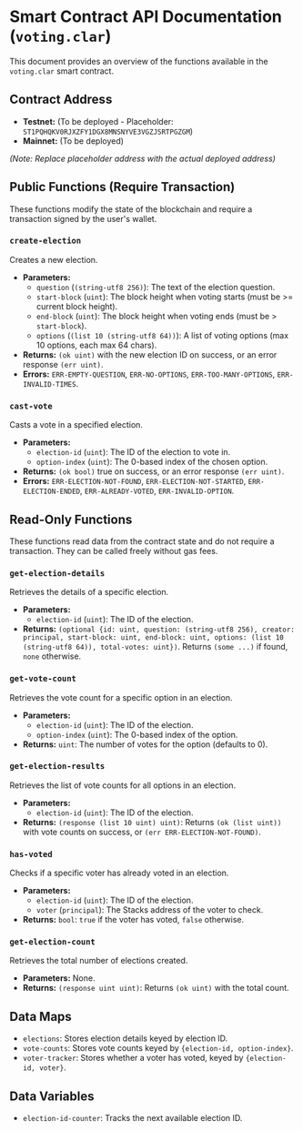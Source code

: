 # Smart Contract API Documentation (`voting.clar`)

This document provides an overview of the functions available in the `voting.clar` smart contract.

## Contract Address

*   **Testnet:** (To be deployed - Placeholder: `ST1PQHQKV0RJXZFY1DGX8MNSNYVE3VGZJSRTPGZGM`)
*   **Mainnet:** (To be deployed)

*(Note: Replace placeholder address with the actual deployed address)*

## Public Functions (Require Transaction)

These functions modify the state of the blockchain and require a transaction signed by the user's wallet.

### `create-election`

Creates a new election.

*   **Parameters:**
    *   `question` (`(string-utf8 256)`): The text of the election question.
    *   `start-block` (`uint`): The block height when voting starts (must be >= current block height).
    *   `end-block` (`uint`): The block height when voting ends (must be > `start-block`).
    *   `options` (`(list 10 (string-utf8 64))`): A list of voting options (max 10 options, each max 64 chars).
*   **Returns:** `(ok uint)` with the new election ID on success, or an error response `(err uint)`.
*   **Errors:** `ERR-EMPTY-QUESTION`, `ERR-NO-OPTIONS`, `ERR-TOO-MANY-OPTIONS`, `ERR-INVALID-TIMES`.

### `cast-vote`

Casts a vote in a specified election.

*   **Parameters:**
    *   `election-id` (`uint`): The ID of the election to vote in.
    *   `option-index` (`uint`): The 0-based index of the chosen option.
*   **Returns:** `(ok bool)` true on success, or an error response `(err uint)`.
*   **Errors:** `ERR-ELECTION-NOT-FOUND`, `ERR-ELECTION-NOT-STARTED`, `ERR-ELECTION-ENDED`, `ERR-ALREADY-VOTED`, `ERR-INVALID-OPTION`.

## Read-Only Functions

These functions read data from the contract state and do not require a transaction. They can be called freely without gas fees.

### `get-election-details`

Retrieves the details of a specific election.

*   **Parameters:**
    *   `election-id` (`uint`): The ID of the election.
*   **Returns:** `(optional {id: uint, question: (string-utf8 256), creator: principal, start-block: uint, end-block: uint, options: (list 10 (string-utf8 64)), total-votes: uint})`. Returns `(some ...)` if found, `none` otherwise.

### `get-vote-count`

Retrieves the vote count for a specific option in an election.

*   **Parameters:**
    *   `election-id` (`uint`): The ID of the election.
    *   `option-index` (`uint`): The 0-based index of the option.
*   **Returns:** `uint`: The number of votes for the option (defaults to 0).

### `get-election-results`

Retrieves the list of vote counts for all options in an election.

*   **Parameters:**
    *   `election-id` (`uint`): The ID of the election.
*   **Returns:** `(response (list 10 uint) uint)`: Returns `(ok (list uint))` with vote counts on success, or `(err ERR-ELECTION-NOT-FOUND)`.

### `has-voted`

Checks if a specific voter has already voted in an election.

*   **Parameters:**
    *   `election-id` (`uint`): The ID of the election.
    *   `voter` (`principal`): The Stacks address of the voter to check.
*   **Returns:** `bool`: `true` if the voter has voted, `false` otherwise.

### `get-election-count`

Retrieves the total number of elections created.

*   **Parameters:** None.
*   **Returns:** `(response uint uint)`: Returns `(ok uint)` with the total count.

## Data Maps

*   `elections`: Stores election details keyed by election ID.
*   `vote-counts`: Stores vote counts keyed by `{election-id, option-index}`.
*   `voter-tracker`: Stores whether a voter has voted, keyed by `{election-id, voter}`.

## Data Variables

*   `election-id-counter`: Tracks the next available election ID.
